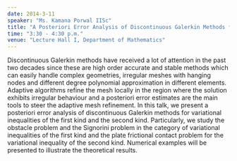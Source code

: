 ```yaml
---
date: 2014-3-11
speaker: "Ms. Kamana Porwal IISc"
title: "A Posteriori Error Analysis of Discontinuous Galerkin Methods for Elliptic Variational Inequalities"
time: "3:30 - 4:30 p.m." 
venue: "Lecture Hall I, Department of Mathematics"
---
```

Discontinuous Galerkin methods have received a lot of attention in the past two decades since these are high order accurate and stable methods which can easily handle complex geometries, irregular meshes with hanging nodes and different degree polynomial approximation in different elements. Adaptive algorithms refine the mesh locally in the region where the solution exhibits irregular behaviour and a posteriori error estimates are the main tools to steer the adaptive mesh refinement. In this talk, we present a posteriori error analysis of discontinuous Galerkin methods for variational inequalities of the first kind and the second kind. Particularly, we study the obstacle problem and the Signorini problem in the category of variational inequalities of the first kind and the plate frictional contact problem for the variational inequality of the second kind. Numerical examples will be presented to illustrate the theoretical results.
